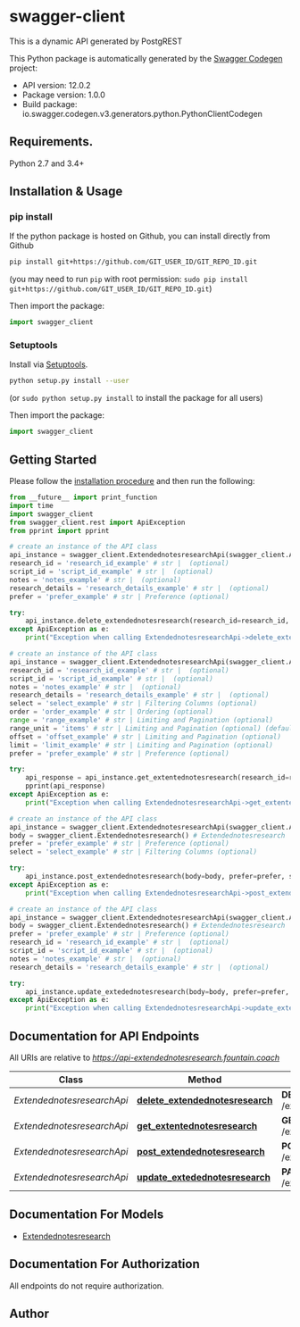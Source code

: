 # swagger-client
This is a dynamic API generated by PostgREST

This Python package is automatically generated by the [Swagger Codegen](https://github.com/swagger-api/swagger-codegen) project:

- API version: 12.0.2
- Package version: 1.0.0
- Build package: io.swagger.codegen.v3.generators.python.PythonClientCodegen

## Requirements.

Python 2.7 and 3.4+

## Installation & Usage
### pip install

If the python package is hosted on Github, you can install directly from Github

```sh
pip install git+https://github.com/GIT_USER_ID/GIT_REPO_ID.git
```
(you may need to run `pip` with root permission: `sudo pip install git+https://github.com/GIT_USER_ID/GIT_REPO_ID.git`)

Then import the package:
```python
import swagger_client 
```

### Setuptools

Install via [Setuptools](http://pypi.python.org/pypi/setuptools).

```sh
python setup.py install --user
```
(or `sudo python setup.py install` to install the package for all users)

Then import the package:
```python
import swagger_client
```

## Getting Started

Please follow the [installation procedure](#installation--usage) and then run the following:

```python
from __future__ import print_function
import time
import swagger_client
from swagger_client.rest import ApiException
from pprint import pprint

# create an instance of the API class
api_instance = swagger_client.ExtendednotesresearchApi(swagger_client.ApiClient(configuration))
research_id = 'research_id_example' # str |  (optional)
script_id = 'script_id_example' # str |  (optional)
notes = 'notes_example' # str |  (optional)
research_details = 'research_details_example' # str |  (optional)
prefer = 'prefer_example' # str | Preference (optional)

try:
    api_instance.delete_extendednotesresearch(research_id=research_id, script_id=script_id, notes=notes, research_details=research_details, prefer=prefer)
except ApiException as e:
    print("Exception when calling ExtendednotesresearchApi->delete_extendednotesresearch: %s\n" % e)

# create an instance of the API class
api_instance = swagger_client.ExtendednotesresearchApi(swagger_client.ApiClient(configuration))
research_id = 'research_id_example' # str |  (optional)
script_id = 'script_id_example' # str |  (optional)
notes = 'notes_example' # str |  (optional)
research_details = 'research_details_example' # str |  (optional)
select = 'select_example' # str | Filtering Columns (optional)
order = 'order_example' # str | Ordering (optional)
range = 'range_example' # str | Limiting and Pagination (optional)
range_unit = 'items' # str | Limiting and Pagination (optional) (default to items)
offset = 'offset_example' # str | Limiting and Pagination (optional)
limit = 'limit_example' # str | Limiting and Pagination (optional)
prefer = 'prefer_example' # str | Preference (optional)

try:
    api_response = api_instance.get_extentednotesresearch(research_id=research_id, script_id=script_id, notes=notes, research_details=research_details, select=select, order=order, range=range, range_unit=range_unit, offset=offset, limit=limit, prefer=prefer)
    pprint(api_response)
except ApiException as e:
    print("Exception when calling ExtendednotesresearchApi->get_extentednotesresearch: %s\n" % e)

# create an instance of the API class
api_instance = swagger_client.ExtendednotesresearchApi(swagger_client.ApiClient(configuration))
body = swagger_client.Extendednotesresearch() # Extendednotesresearch | extendednotesresearch (optional)
prefer = 'prefer_example' # str | Preference (optional)
select = 'select_example' # str | Filtering Columns (optional)

try:
    api_instance.post_extendednotesresearch(body=body, prefer=prefer, select=select)
except ApiException as e:
    print("Exception when calling ExtendednotesresearchApi->post_extendednotesresearch: %s\n" % e)

# create an instance of the API class
api_instance = swagger_client.ExtendednotesresearchApi(swagger_client.ApiClient(configuration))
body = swagger_client.Extendednotesresearch() # Extendednotesresearch | extendednotesresearch (optional)
prefer = 'prefer_example' # str | Preference (optional)
research_id = 'research_id_example' # str |  (optional)
script_id = 'script_id_example' # str |  (optional)
notes = 'notes_example' # str |  (optional)
research_details = 'research_details_example' # str |  (optional)

try:
    api_instance.update_extedednotesresearch(body=body, prefer=prefer, research_id=research_id, script_id=script_id, notes=notes, research_details=research_details)
except ApiException as e:
    print("Exception when calling ExtendednotesresearchApi->update_extedednotesresearch: %s\n" % e)
```

## Documentation for API Endpoints

All URIs are relative to *https://api-extendednotesresearch.fountain.coach*

Class | Method | HTTP request | Description
------------ | ------------- | ------------- | -------------
*ExtendednotesresearchApi* | [**delete_extendednotesresearch**](docs/ExtendednotesresearchApi.md#delete_extendednotesresearch) | **DELETE** /extendednotesresearch | 
*ExtendednotesresearchApi* | [**get_extentednotesresearch**](docs/ExtendednotesresearchApi.md#get_extentednotesresearch) | **GET** /extendednotesresearch | 
*ExtendednotesresearchApi* | [**post_extendednotesresearch**](docs/ExtendednotesresearchApi.md#post_extendednotesresearch) | **POST** /extendednotesresearch | 
*ExtendednotesresearchApi* | [**update_extedednotesresearch**](docs/ExtendednotesresearchApi.md#update_extedednotesresearch) | **PATCH** /extendednotesresearch | 

## Documentation For Models

 - [Extendednotesresearch](docs/Extendednotesresearch.md)

## Documentation For Authorization

 All endpoints do not require authorization.


## Author


